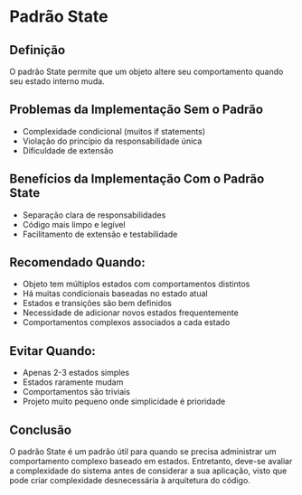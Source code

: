 # Padrão State

## Definição
O padrão State permite que um objeto altere seu comportamento quando seu estado interno muda.

## Problemas da Implementação Sem o Padrão
- Complexidade condicional (muitos if statements)
- Violação do princípio da responsabilidade única
- Dificuldade de extensão

## Benefícios da Implementação Com o Padrão State
- Separação clara de responsabilidades
- Código mais limpo e legível
- Facilitamento de extensão e testabilidade

## Recomendado Quando:
- Objeto tem múltiplos estados com comportamentos distintos
- Há muitas condicionais baseadas no estado atual
- Estados e transições são bem definidos
- Necessidade de adicionar novos estados frequentemente
- Comportamentos complexos associados a cada estado

## Evitar Quando:
- Apenas 2-3 estados simples
- Estados raramente mudam
- Comportamentos são triviais
- Projeto muito pequeno onde simplicidade é prioridade

## Conclusão

O padrão State é um padrão útil para quando se precisa administrar um comportamento complexo baseado em estados. Entretanto, deve-se avaliar a complexidade do sistema antes de considerar a sua aplicação, visto que pode criar complexidade desnecessária à arquitetura do código.